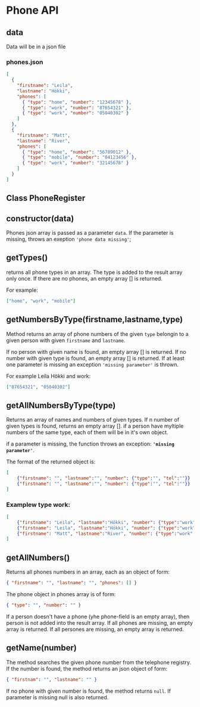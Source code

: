 # Phone API

## data

Data will be in a json file

### phones.json

```json
[
  {
    "firstname": "Leila",
    "lastname": "Hökki",
    "phones": [
      { "type": "home", "number": "12345678" },
      { "type": "work", "number": "87654321" },
      { "type": "work", "number": "05040302" }
    ]
  },
  {
    "firstname": "Matt",
    "lastname": "River",
    "phones": [
      { "type": "home", "number": "56789012" },
      { "type": "mobile", "number": "04123456" },
      { "type": "work", "number": "32145678" }
    ]
  }
]
```

## Class PhoneRegister

## **constructor(data)**

Phones json array is passed as a parameter `data`. If the parameter is missing, throws an exeption `'phone data missing'`;

## **getTypes()**

returns all phone types in an array. The type is added to the result array only once. If there are no phones, an empty array [] is returned.

For example:

```json
["home", "work", "mobile"]
```

## **getNumbersByType(firstname,lastname,type)**

Method returns an array of phone numbers of the given `type` belongin to a given person with given `firstname` and `lastname`.

If no person with given name is found, an empty array [] is returned.
If no number with given type is found, an empty array [] is returned.
If at least one parameter is missing an exception `'missing parameter'` is thrown.

For example Leila Hökki and work:

```json
["87654321", "05040302"]
```

## **getAllNumbersByType(type)**

Returns an array of names and numbers of given types. If n number of given types is found, returns an empty array [].
if a person have myltiple numbers of the same type, each of them will be in it's own object.

if a parameter is missing, the function throws an exception:
**`'missing parameter'`**.

The format of the returned object is:

```json
[
    {"firstname": "", "lastname":"", "number": {"type":"", "tel":""}}
    {"firstname": "", "lastname":"", "number": {"type":"", "tel":""}}
]
```

### Examplew type work:

```json
[
    {"firstname": "Leila", "lastname":"Hökki", "number": {"type":"work", "tel":"87654321"}}
    {"firstname": "Leila", "lastname":"Hökki", "number": {"type":"work", "tel":"05040302"}}
    {"firstname": "Matt", "lastname":"River", "number": {"type":"work", "tel":"32145678"}}
]
```

## **getAllNumbers()**

Returns all phones numbers in an array, each as an object of form:

```json
{ "firstname": "", "lastname": "", "phones": [] }
```

The phone object in phones array is of form:

```json
{ "type": "", "number": "" }
```

If a person doesn't have a phone (yhe phone-field is an empty array), then person
is not added into the result array.
If all phones are missing, an empty array is returned.
If all persones are missing, an empty array is returned.

## **getName(number)**

The method searches the given phone number from the telephone registry. If the number is found, the method returns an json object of form:

```json
{ "firstnam": "", "lastname": "" }
```

If no phone with given number is found, the method returns `null`.
If parameter is missing null is also returned.
